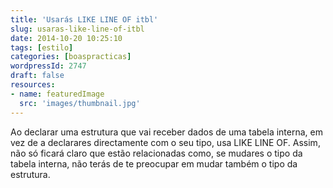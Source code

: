 ```yaml
---
title: 'Usarás LIKE LINE OF itbl'
slug: usaras-like-line-of-itbl
date: 2014-10-20 10:25:10
tags: [estilo]
categories: [boaspracticas]
wordpressId: 2747
draft: false
resources:
- name: featuredImage
  src: 'images/thumbnail.jpg'
---
```

Ao declarar uma estrutura que vai receber dados de uma tabela interna, em vez de a declarares directamente com o seu tipo, usa LIKE LINE OF. Assim, não só ficará claro que estão relacionadas como, se mudares o tipo da tabela interna, não terás de te preocupar em mudar também o tipo da estrutura.
